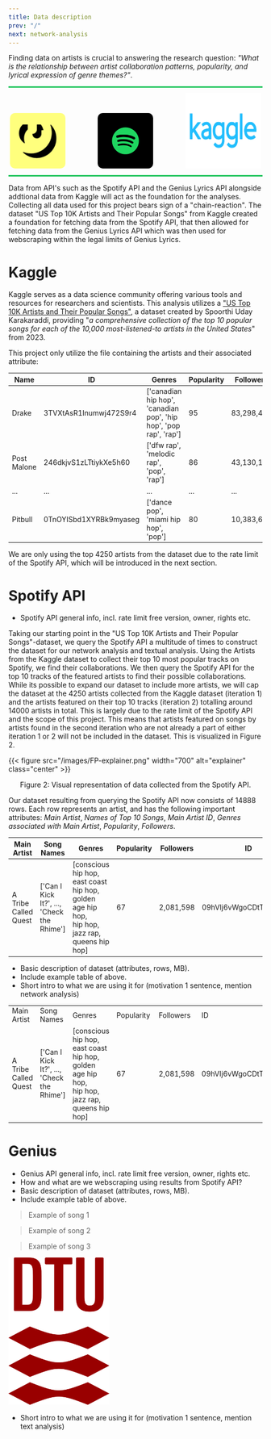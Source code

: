 ```yaml
---
title: Data description
prev: "/"
next: network-analysis
---
```


Finding data on artists is crucial to answering the research question: *"What is the relationship between artist collaboration patterns, popularity, and lyrical expression of genre themes?"*. 

<div style="text-align: center;">
    <div style="border-top: 3px solid #22c55e; margin-bottom: 10px;"></div>
    <a href="https://docs.genius.com" style="margin-right: 60px; display: inline-block;"><img src="/images/genius-logo.webp" alt="Genius Lyrics" width="110" height="110" style="border-radius: 10px;"></a>
    <a href="https://developer.spotify.com/documentation/web-api" style="margin-right: 60px; display: inline-block;"><img src="/images/spotify-logo.png" alt="Spotify" width="110" height="110" style="border-radius: 10px;"></a>
    <a href="https://www.kaggle.com/datasets/spoorthiuk/us-top-10k-artists-and-their-popular-songs" style="display: inline-block;"><img src="/images/kaggle-logo.webp" alt="Kaggle" width="150" height="150"></a>
    <div style="border-bottom: 3px solid #22c55e; margin-top: 10px;"></div>
</div>

Data from API's such as the Spotify API and the Genius Lyrics API alongside addtional data from Kaggle will act as the foundation for the analyses. Collecting all data used for this project bears sign of a "chain-reaction". The dataset "US Top 10K Artists and Their Popular Songs" from Kaggle created a foundation for fetching data from the Spotify API, that then allowed for fetching data from the Genius Lyrics API which was then used for webscraping within the legal limits of Genius Lyrics.  

# Kaggle 
Kaggle serves as a data science community offering various tools and resources for researchers and scientists. This analysis utilizes a ["US Top 10K Artists and Their Popular Songs"](https://www.kaggle.com/datasets/spoorthiuk/us-top-10k-artists-and-their-popular-songs), a dataset created by Spoorthi Uday Karakaraddi, providing "*a comprehensive collection of the top 10 popular songs for each of the 10,000 most-listened-to artists in the United States*" from 2023.

This project only utilize the file containing the artists and their associated attribute:

| Name          | ID                    | Genres                                            | Popularity | Followers |
|---------------|-----------------------|---------------------------------------------------|------------|-----------|
| Drake         | 3TVXtAsR1Inumwj472S9r4 | ['canadian hip hop', 'canadian pop', 'hip hop', 'pop rap', 'rap'] | 95         | 83,298,497|
| Post Malone   | 246dkjvS1zLTtiykXe5h60 | ['dfw rap', 'melodic rap', 'pop', 'rap']          | 86         | 43,130,108|
| ...           | ...                   | ...                                               | ...        | ...       |
| Pitbull       | 0TnOYISbd1XYRBk9myaseg | ['dance pop', 'miami hip hop', 'pop']             | 80         | 10,383,655|

We are only using the top 4250 artists from the dataset due to the rate limit of the Spotify API, which will be introduced in the next section.

# Spotify API
- Spotify API general info, incl. rate limit free version, owner, rights etc.

Taking our starting point in the "US Top 10K Artists and Their Popular Songs"-dataset, we query the Spotify API a multitude of times to construct the dataset for our network analysis and textual analysis. Using the Artists from the Kaggle dataset to collect their top 10 most popular tracks on Spotify, we find their collaborations. We then query the Spotify API for the top 10 tracks of the featured artists to find their possible collaborations. While its possible to expand our dataset to include more artists, we will cap the dataset at the 4250 artists collected from the Kaggle dataset (iteration 1) and the artists featured on their top 10 tracks (iteration 2) totalling around 14000 artists in total. This is largely due to the rate limit of the Spotify API and the scope of this project. This means that artists featured on songs by artists found in the second iteration who are not already a part of either iteration 1 or 2 will not be included in the dataset. This is visualized in Figure 2.

{{< figure src="/images/FP-explainer.png" width="700" alt="explainer" class="center" >}}
<p style="text-align: center;">Figure 2: Visual representation of data collected from the Spotify API.</p>

Our dataset resulting from querying the Spotify API now consists of 14888 rows. Each row represents an artist, and has the following important attributes: *Main Artist*, *Names of Top 10 Songs*, *Main Artist ID*, *Genres associated with Main Artist*, *Popularity*, *Followers*. 

| Main Artist           | Song Names                                       | Genres                                                                         | Popularity | Followers | ID                 |
|-----------------------|--------------------------------------------------|--------------------------------------------------------------------------------|------------|-----------|--------------------|
| A Tribe Called Quest | ['Can I Kick It?', ..., 'Check the Rhime']       | [conscious hip hop, <br>east coast hip hop, <br>golden age hip hop, <br>hip hop, <br>jazz rap, <br>queens hip hop] | 67         | 2,081,598 | 09hVIj6vWgoCDtT03h8ZCa |

- Basic description of dataset (attributes, rows, MB).
- Include example table of above.
- Short intro to what we are using it for (motivation 1 sentence, mention network analysis) 

<table>
  <tr>
    <td style="padding-right: 10px;">Main Artist</td>
    <td style="padding-right: 10px;">Song Names</td>
    <td style="padding-right: 10px;">Genres</td>
    <td style="padding-right: 10px;">Popularity</td>
    <td style="padding-right: 10px;">Followers</td>
    <td>ID</td>
  </tr>
  <tr>
    <td>A Tribe Called Quest</td>
    <td>['Can I Kick It?', ..., 'Check the Rhime']</td>
    <td>[conscious hip hop,<br>east coast hip hop,<br>golden age hip hop,<br>hip hop,<br>jazz rap,<br>queens hip hop]</td>
    <td>67</td>
    <td>2,081,598</td>
    <td>09hVIj6vWgoCDtT03h8ZCa</td>
  </tr>
</table>




# Genius 
- Genius API general info, incl. rate limit free version, owner, rights etc.
- How and what are we webscraping using results from Spotify API? 
- Basic description of dataset (attributes, rows, MB).
- Include example table of above.

> Example of song 1

> Example of song 2

> Example of song 3

<img src="/images/dtu-logo.png" width="200" />

- Short intro to what we are using it for (motivation 1 sentence, mention text analysis)
